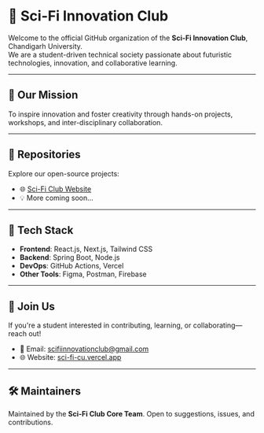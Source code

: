 # 🚀 Sci-Fi Innovation Club

Welcome to the official GitHub organization of the **Sci-Fi Innovation Club**, Chandigarh University.  
We are a student-driven technical society passionate about futuristic technologies, innovation, and collaborative learning.

---

## 🌟 Our Mission

To inspire innovation and foster creativity through hands-on projects, workshops, and inter-disciplinary collaboration.

---

## 📁 Repositories

Explore our open-source projects:

- 🌐 [Sci-Fi Club Website](https://github.com/SciFi-Innovation-Club/sci-fi-cu)
- 💡 More coming soon...

---

## 🧠 Tech Stack

- **Frontend**: React.js, Next.js, Tailwind CSS
- **Backend**: Spring Boot, Node.js
- **DevOps**: GitHub Actions, Vercel
- **Other Tools**: Figma, Postman, Firebase

---

## 🤝 Join Us

If you're a student interested in contributing, learning, or collaborating—reach out!

- 📧 Email: scifiinnovationclub@gmail.com
- 🌐 Website: [sci-fi-cu.vercel.app](https://sci-fi-cu.vercel.app)

---

## 🛠️ Maintainers

Maintained by the **Sci-Fi Club Core Team**. Open to suggestions, issues, and contributions.

